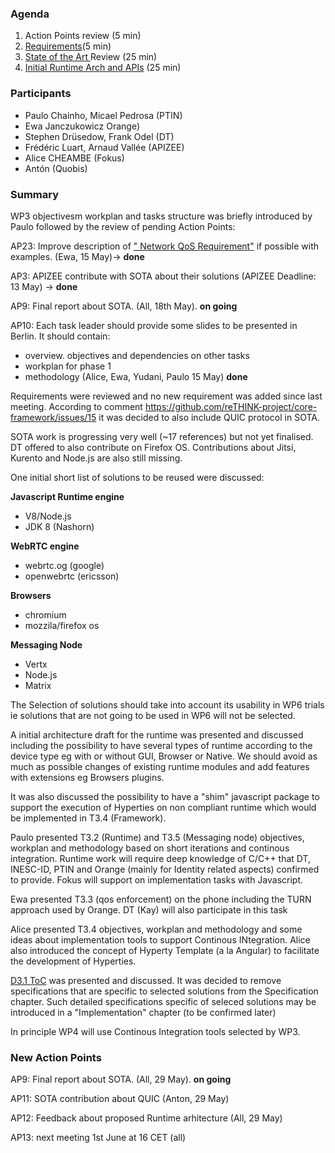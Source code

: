 

### Agenda

1. Action Points review (5 min)
1. [Requirements](../sota/selection-criteria.md)(5 min)
1. [State of the Art ](../sota/sota.md) Review (25 min)
1. [Initial Runtime Arch and APIs](https://github.com/reTHINK-project/core-framework/blob/master/docs/specs/runtime.md) (25 min)

### Participants

* Paulo Chainho, Micael Pedrosa (PTIN)
* Ewa Janczukowicz Orange)
* Stephen Drüsedow, Frank Odel (DT)
* Frédéric Luart, Arnaud Vallée (APIZEE)
* Alice CHEAMBE (Fokus)
* Antón (Quobis)


### Summary

WP3 objectivesm workplan and tasks structure was briefly introduced by Paulo followed by the review of pending Action Points:

AP23: Improve description of [" Network QoS Requirement"](https://github.com/reTHINK-project/core-framework/labels/Network%20QoS%20Requirement) if possible with examples. (Ewa, 15 May)-> **done**

AP3: APIZEE contribute with SOTA about their solutions (APIZEE Deadline: 13 May) -> **done**

AP9: Final report about SOTA. (All, 18th May). **on going**

AP10: Each task leader should provide some slides to be presented in Berlin. It should contain:
- overview. objectives and dependencies on other tasks
- workplan for phase 1
- methodology
(Alice, Ewa, Yudani, Paulo 15 May) **done**

Requirements were reviewed and no new requirement was added since last meeting. According to comment https://github.com/reTHINK-project/core-framework/issues/15 it was decided to also include QUIC protocol in SOTA.

SOTA work is progressing very well (~17 references) but not yet finalised. DT offered to also contribute on Firefox OS. Contributions about Jitsi, Kurento and Node.js are also still missing.

One initial short list of solutions to be reused were discussed:

**Javascript Runtime engine**
* V8/Node.js
* JDK 8 (Nashorn)

**WebRTC engine**
* webrtc.og (google)
* openwebrtc (ericsson)

**Browsers**
* chromium
* mozzila/firefox os

**Messaging Node**
* Vertx
* Node.js
* Matrix
  
The Selection of solutions should take into account its usability in WP6 trials ie solutions that are not going to be used in WP6 will not be selected.

A initial architecture draft for the runtime was presented and discussed including the possibility to have several types of runtime according to the device type eg with or without GUI, Browser or Native. We should avoid as much as possible changes of existing runtime modules and add features with extensions eg Browsers plugins. 

It was also discussed the possibility to have a "shim" javascript package to support the execution of Hyperties on non compliant runtime which would be implemented in T3.4 (Framework). 

Paulo presented T3.2 (Runtime) and T3.5 (Messaging node) objectives, workplan and methodology based on short iterations and continous integration. Runtime work will require deep knowledge of C/C++ that DT, INESC-ID, PTIN and Orange (mainly for Identity related aspects) confirmed to provide. Fokus will support on implementation tasks with Javascript.

Ewa presented T3.3 (qos enforcement) on the phone including the TURN approach used by Orange. DT (Kay) will also participate in this task

Alice presented T3.4 objectives, workplan and methodology and some ideas about implementation tools to support Continous INtegration. Alice also introduced the concept of Hyperty Template (a la Angular) to facilitate the development of Hyperties.

[D3.1 ToC](../deliverables/D3.1-Hyperty-Runtime-and-Hyperty-Messaging-Node-Specification.md) was presented and discussed. It was decided to remove specifications that are specific to selected solutions from the Specification chapter. Such detailed specifications specific of seleced solutions may be introduced in a "Implementation" chapter (to be confirmed later)

In principle WP4 will use Continous Integration tools selected by WP3.

### New Action Points

AP9: Final report about SOTA. (All, 29 May). **on going**

AP11: SOTA contribution about QUIC (Anton, 29 May)

AP12: Feedback about proposed Runtime arhitecture (All, 29 May)

AP13: next meeting 1st June at 16 CET (all)
